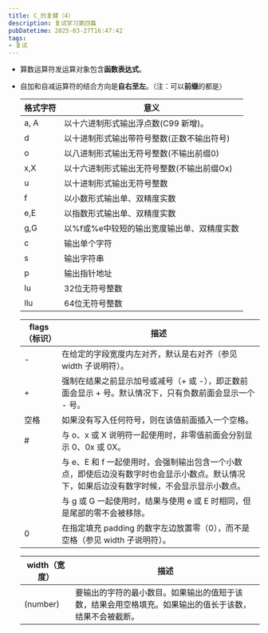 ```yaml
---
title: C_的复健（4）
description: 复试学习第四篇
pubDatetime: 2025-03-27T16:47:42
tags:
- 复试
---
```


- 算数运算符发运算对象包含**函数表达式**。

- 自加和自减运算符的结合方向是**自右至左**。（注：可以**前缀**的都是）

  | 格式字符 | 意义                                       |
  | -------- | ------------------------------------------ |
  | a, A     | 以十六进制形式输出浮点数(C99 新增)。       |
  | d        | 以十进制形式输出带符号整数(正数不输出符号) |
  | o        | 以八进制形式输出无符号整数(不输出前缀0)    |
  | x,X      | 以十六进制形式输出无符号整数(不输出前缀Ox) |
  | u        | 以十进制形式输出无符号整数                 |
  | f        | 以小数形式输出单、双精度实数               |
  | e,E      | 以指数形式输出单、双精度实数               |
  | g,G      | 以%f或%e中较短的输出宽度输出单、双精度实数 |
  | c        | 输出单个字符                               |
  | s        | 输出字符串                                 |
  | p        | 输出指针地址                               |
  | lu       | 32位无符号整数                             |
  | llu      | 64位无符号整数                             |

  | flags（标识） | 描述                                                         |
  | ------------- | ------------------------------------------------------------ |
  | -             | 在给定的字段宽度内左对齐，默认是右对齐（参见 width 子说明符）。 |
  | +             | 强制在结果之前显示加号或减号（+ 或 -），即正数前面会显示 + 号。默认情况下，只有负数前面会显示一个 - 号。 |
  | 空格          | 如果没有写入任何符号，则在该值前面插入一个空格。             |
  | #             | 与 o、x 或 X 说明符一起使用时，非零值前面会分别显示 0、0x 或 0X。 |
  |               | 与 e、E 和 f 一起使用时，会强制输出包含一个小数点，即使后边没有数字时也会显示小数点。默认情况下，如果后边没有数字时候，不会显示显示小数点。 |
  |               | 与 g 或 G 一起使用时，结果与使用 e 或 E 时相同，但是尾部的零不会被移除。 |
  | 0             | 在指定填充 padding 的数字左边放置零（0），而不是空格（参见 width 子说明符）。 |

  | width（宽度） | 描述                                                         |
  | ------------- | ------------------------------------------------------------ |
  | (number)      | 要输出的字符的最小数目。如果输出的值短于该数，结果会用空格填充。如果输出的值长于该数，结果不会被截断。 |